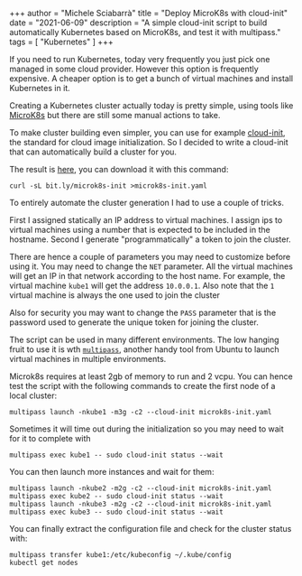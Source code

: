 +++
author = "Michele Sciabarrà"
title = "Deploy MicroK8s  with cloud-init"
date = "2021-06-09"
description = "A simple cloud-init script to build automatically Kubernetes based on MicroK8s, and test it with multipass."
tags = [ "Kubernetes" ]
+++

If you need to run Kubernetes, today very frequently you just pick one managed in some cloud provider. However this option is frequently expensive. A cheaper option is to get a bunch of virtual machines and install Kubernetes in it.

Creating a Kubernetes cluster actually today is pretty simple, using tools like [MicroK8s](https://microk8s.io/) but there are still some manual actions to take.

To make cluster building even simpler, you can use for example [cloud-init](https://cloudinit.readthedocs.io/en/latest/), the standard for cloud image initialization. So I decided to write a cloud-init that can automatically build a cluster for you.

The result is [here](https://bit.ly/microk8s-init), you can download it with this command:

```
curl -sL bit.ly/microk8s-init >microk8s-init.yaml
```

To entirely automate the cluster generation I had to use a couple of tricks.

First I assigned statically an IP address to virtual machines. I assign ips to virtual machines using a number that is expected to be included in the hostname. Second I generate "programmatically" a token to join the cluster.

There are hence a couple of parameters you may need to customize before using it. You may need to change the `NET` parameter.  All the virtual machines will get an IP in that network according to the host name. For example, the virtual machine  `kube1` will get the address `10.0.0.1`.  Also note that the `1` virtual machine is always the one used to join the cluster

Also for security you may want to change the `PASS` parameter that is the  password used to generate the unique token for joining the cluster.

The script can be used in many different environments. The low hanging fruit  to use it is wth [`multipass`](https://multipass.run/), another handy tool from Ubuntu to launch virtual machines in multiple environments.

Microk8s requires at least 2gb of memory to run and 2 vcpu. You can hence test the script with the following commands to create the first node of a local cluster:

```
multipass launch -nkube1 -m3g -c2 --cloud-init microk8s-init.yaml
```

Sometimes it will time out during the initialization so you may need to wait for it to complete with

```
multipass exec kube1 -- sudo cloud-init status --wait
```

You can then launch more instances and wait for them:

```
multipass launch -nkube2 -m2g -c2 --cloud-init microk8s-init.yaml
multipass exec kube2 -- sudo cloud-init status --wait
multipass launch -nkube3 -m2g -c2 --cloud-init microk8s-init.yaml
multipass exec kube3 -- sudo cloud-init status --wait
```

You can finally extract the configuration file and check for the cluster status with:

```
multipass transfer kube1:/etc/kubeconfig ~/.kube/config
kubectl get nodes
```
